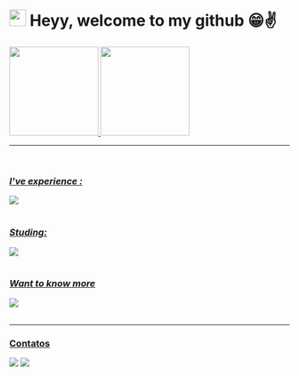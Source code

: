 #  <img height="30em" src="https://skillicons.dev/icons?i=typescript"/> Heyy, welcome to my github 😁✌

 <div>
  <a href="https://github.com/CarlosMagnani">
  <img height="160em" src="https://github-readme-stats.vercel.app/api?username=CarlosMagnani&show_icons=true&theme=radical&include_all_commits=true&count_private=true"/>
  <img height="160em" src="https://github-readme-stats.vercel.app/api/top-langs/?username=CarlosMagnani&layout=compact&langs_count=16&theme=radical&hide=vb"/>
    </div><hr/>
  <div>

  </div>    
  
 <div style="display: inline_block"><br>

### *I've experience :* 
<img src="https://skillicons.dev/icons?i=js,typescript,vuejs,nodejs,expressjs,postgresql,sqlite,jest,azure,git"/>
<br><br>

### *Studing:*

<img src="https://skillicons.dev/icons?i=react,nextjs,nestjs,graphql,apollo,prisma,fastify" />
<br><br>

### *Want to know more*

<img src="https://skillicons.dev/icons?i=mongodb,aws,python" />
<br><br>

 </div> <hr/>
 
 ### Contatos
  <div> 
  <a href="https://www.linkedin.com/in/carlos-magnani/" target="_blank"><img src="https://img.shields.io/badge/-LinkedIn-%230077B5?style=for-the-badge&logo=linkedin&logoColor=white" target="_blank"></a> 
  <a href = "mailto:carlosdsmagnani@gmail.com"><img src="https://img.shields.io/badge/-Email-%23333?style=for-the-badge&logo=gmail&logoColor=white" target="_blank"></a>
</div>
